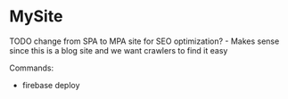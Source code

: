 # MySite

TODO change from SPA to MPA site for SEO optimization?
	- Makes sense since this is a blog site and we want crawlers to find it easy

Commands:
 - firebase deploy
